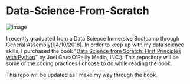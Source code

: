 # Data-Science-From-Scratch

![image](https://user-images.githubusercontent.com/35437820/39390072-bd12f65c-4a5d-11e8-945d-631eb7b34694.png)

I recently graduated from a Data Science Immersive Bootcamp through General Assembly(04/10/2018). In order to keep up with my data science skills, I purchased the book "<a target="_blank" href="https://www.amazon.com/gp/product/149190142X/ref=as_li_tl?ie=UTF8&camp=1789&creative=9325&creativeASIN=149190142X&linkCode=as2&tag=andrewtcarl-20&linkId=809a9ee5d882b50e720730cfbdc21fb7">Data Science from Scratch: First Principles with Python</a><img src="//ir-na.amazon-adsystem.com/e/ir?t=andrewtcarl-20&l=am2&o=1&a=149190142X" width="1" height="1" border="0" alt="" style="border:none !important; margin:0px !important;" />" by Joel Grus(O'Reilly Media, INC.). This repository will be some of the coding practices I choose to do while reading the book.

This repo will be updated as I make my way through the book.
